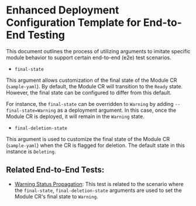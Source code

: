 # Enhanced Deployment Configuration Template for End-to-End Testing

This document outlines the process of utilizing arguments to imitate specific module behavior to support certain end-to-end (e2e) test scenarios.

- `final-state`

This argument allows customization of the final state of the Module CR (`sample-yaml`). By default, the Module CR will transition to the `Ready` state. However, the final state can be configured to differ from this default.

For instance, the `final-state` can be overridden to `Warning` by adding `--final-state=Warning` as a deployment argument. In this case, once the Module CR is deployed, it will remain in the `Warning` state.

- `final-deletion-state`

This argument is used to customize the final state of the Module CR (`sample-yaml`) when the CR is flagged for deletion. The default state in this instance is `Deleting`.

## Related End-to-End Tests:

- [Warning Status Propagation](https://github.com/kyma-project/lifecycle-manager/blob/a0c49436f3d11d03c9a7556ec11c7c9f69d621d9/tests/e2e/warning_status_propagation_test.go#L17): This test is related to the scenario where the `final-state`,  `final-deletion-state` arguments are used to set the Module CR's final state to `Warning`.